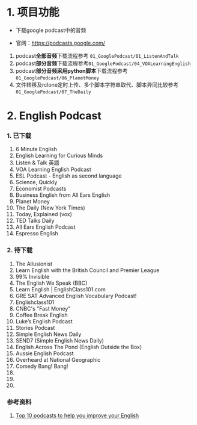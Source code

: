 # 1. 项目功能

- 下载google podcast中的音频

- 官网：https://podcasts.google.com/

1. podcast**全部音频**下载流程参考 `01_GooglePodcast/01_ListenAndTalk`
2. podcast**部分音频**下载流程参考`01_GooglePodcast/04_VOALearningEnglish`
3. podcast**部分音频采用python脚本**下载流程参考`01_GooglePodcast/06_PlanetMoney`
4. 文件转移及rclone定时上传、多个脚本字符串取代、脚本异同比较参考`01_GooglePodcast/07_TheDaily`

# 2. English Podcast

### 1. 已下载

1. 6 Minute English
1. English Learning for Curious Minds
1. Listen & Talk 英語
1. VOA Learning English Podcast
1. ESL Podcast - English as second language
1. Science, Quickly
1. Economist Podcasts
1. Business English from All Ears English
1. Planet Money
1. The Daily (New York Times)
1. Today, Explained (vox)
1. TED Talks Daily
1. All Ears English Podcast
1. Espresso English



### 2. 待下载

1. The Allusionist
1. Learn English with the British Council and Premier League
1. 99% Invisible
1. The English We Speak (BBC)
1. Learn English | EnglishClass101.com
1. GRE SAT Advanced English Vocabulary Podcast!
1. Englishclass101
1. CNBC's "Fast Money"
1. Coffee Break English
1. Luke’s English Podcast
1. Stories Podcast
1. Simple English News Daily
1. SEND7 (Simple English News Daily)
1. English Across The Pond (English Outside the Box)
1. Aussie English Podcast
1. Overheard at National Geographic
1. Comedy Bang! Bang!
1. 
1. 
1. 





### 参考资料

1. [Top 10 podcasts to help you improve your English](https://ielts.idp.com/prepare/article-10-podcasts-to-help-improve-your-english)



